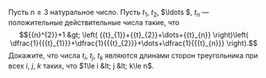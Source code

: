 Пусть $n\ge 3$ натуральное число. Пусть ${{t}_{1}}$, ${{t}_{2}}$, $\ldots $, ${{t}_{n}}$ — положительные действительные числа такие, что 
$${{n}^{2}}+1 &gt; \left( {{t}_{1}}+{{t}_{2}}+\dots+{{t}_{n}} \right)\left( \dfrac{1}{{{t}_{1}}}+\dfrac{1}{{{t}_{2}}}+\dots+\dfrac{1}{{{t}_{n}}} \right).$$
Докажите, что числа ${{t}_{i}}$, ${{t}_{j}}$, ${{t}_{k}}$ являются длинами сторон треугольника при всех $i$, $j$, $k$  таких, что $1\le i &lt; j &lt; k\le n$.